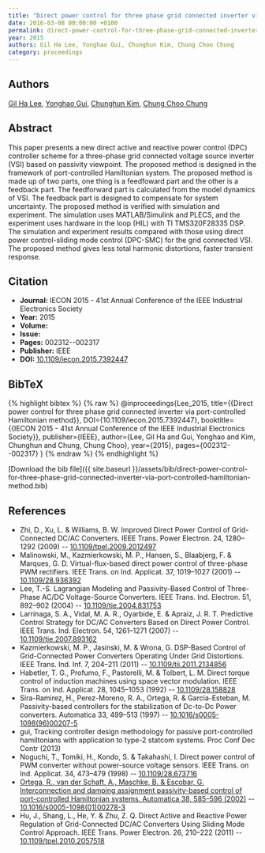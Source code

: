 ```yaml
---
title: "Direct power control for three phase grid connected inverter via port-controlled Hamiltonian method"
date: 2016-03-08 00:00:00 +0100
permalink: direct-power-control-for-three-phase-grid-connected-inverter-via-port-controlled-hamiltonian-method
year: 2015
authors: Gil Ha Lee, Yonghao Gui, Chunghun Kim, Chung Choo Chung
category: proceedings
---
```

 
## Authors
[Gil Ha Lee](authors/gil-ha-lee), [Yonghao Gui](authors/yonghao-gui), [Chunghun Kim](authors/chunghun-kim), [Chung Choo Chung](authors/chung-choo-chung)
 
## Abstract
This paper presents a new direct active and reactive power control (DPC) controller scheme for a three-phase grid connected voltage source inverter (VSI) based on passivity viewpoint. The proposed method is designed in the framework of port-controlled Hamiltonian system. The proposed method is made up of two parts, one thing is a feedfoward part and the other is a feedback part. The feedforward part is calculated from the model dynamics of VSI. The feedback part is designed to compensate for system uncertainty. The proposed method is verified with simulation and experiment. The simulation uses MATLAB/Simulink and PLECS, and the experiment uses hardware in the loop (HIL) with TI TMS320F28335 DSP. The simulation and experiment results compared with those using direct power control-sliding mode control (DPC-SMC) for the grid connected VSI. The proposed method gives less total harmonic distortions, faster transient response.
 
## Citation
- **Journal:** IECON 2015 - 41st Annual Conference of the IEEE Industrial Electronics Society
- **Year:** 2015
- **Volume:** 
- **Issue:** 
- **Pages:** 002312--002317
- **Publisher:** IEEE
- **DOI:** [10.1109/iecon.2015.7392447](https://doi.org/10.1109/iecon.2015.7392447)
 
## BibTeX
{% highlight bibtex %}
{% raw %}
@inproceedings{Lee_2015,
  title={{Direct power control for three phase grid connected inverter via port-controlled Hamiltonian method}},
  DOI={10.1109/iecon.2015.7392447},
  booktitle={{IECON 2015 - 41st Annual Conference of the IEEE Industrial Electronics Society}},
  publisher={IEEE},
  author={Lee, Gil Ha and Gui, Yonghao and Kim, Chunghun and Chung, Chung Choo},
  year={2015},
  pages={002312--002317}
}
{% endraw %}
{% endhighlight %}
 
[Download the bib file]({{ site.baseurl }}/assets/bib/direct-power-control-for-three-phase-grid-connected-inverter-via-port-controlled-hamiltonian-method.bib)
 
## References
- Zhi, D., Xu, L. & Williams, B. W. Improved Direct Power Control of Grid-Connected DC/AC Converters. IEEE Trans. Power Electron. 24, 1280–1292 (2009) -- [10.1109/tpel.2009.2012497](https://doi.org/10.1109/tpel.2009.2012497)
- Malinowski, M., Kazmierkowski, M. P., Hansen, S., Blaabjerg, F. & Marques, G. D. Virtual-flux-based direct power control of three-phase PWM rectifiers. IEEE Trans. on Ind. Applicat. 37, 1019–1027 (2001) -- [10.1109/28.936392](https://doi.org/10.1109/28.936392)
- Lee, T.-S. Lagrangian Modeling and Passivity-Based Control of Three-Phase AC/DC Voltage-Source Converters. IEEE Trans. Ind. Electron. 51, 892–902 (2004) -- [10.1109/tie.2004.831753](https://doi.org/10.1109/tie.2004.831753)
- Larrinaga, S. A., Vidal, M. A. R., Oyarbide, E. & Apraiz, J. R. T. Predictive Control Strategy for DC/AC Converters Based on Direct Power Control. IEEE Trans. Ind. Electron. 54, 1261–1271 (2007) -- [10.1109/tie.2007.893162](https://doi.org/10.1109/tie.2007.893162)
- Kazmierkowski, M. P., Jasinski, M. & Wrona, G. DSP-Based Control of Grid-Connected Power Converters Operating Under Grid Distortions. IEEE Trans. Ind. Inf. 7, 204–211 (2011) -- [10.1109/tii.2011.2134856](https://doi.org/10.1109/tii.2011.2134856)
- Habetler, T. G., Profumo, F., Pastorelli, M. & Tolbert, L. M. Direct torque control of induction machines using space vector modulation. IEEE Trans. on Ind. Applicat. 28, 1045–1053 (1992) -- [10.1109/28.158828](https://doi.org/10.1109/28.158828)
- Sira-Ramirez, H., Perez-Moreno, R. A., Ortega, R. & Garcia-Esteban, M. Passivity-based controllers for the stabilization of Dc-to-Dc Power converters. Automatica 33, 499–513 (1997) -- [10.1016/s0005-1098(96)00207-5](https://doi.org/10.1016/s0005-1098(96)00207-5)
- gui, Tracking controller design methodology for passive port-controlled hamiltonians with application to type-2 statcom systems. Proc Conf Dec Contr (2013)
- Noguchi, T., Tomiki, H., Kondo, S. & Takahashi, I. Direct power control of PWM converter without power-source voltage sensors. IEEE Trans. on Ind. Applicat. 34, 473–479 (1998) -- [10.1109/28.673716](https://doi.org/10.1109/28.673716)
- [Ortega, R., van der Schaft, A., Maschke, B. & Escobar, G. Interconnection and damping assignment passivity-based control of port-controlled Hamiltonian systems. Automatica 38, 585–596 (2002)](interconnection-and-damping-assignment-passivity-based-control-of-port-controlled-hamiltonian-systems) -- [10.1016/s0005-1098(01)00278-3](https://doi.org/10.1016/s0005-1098(01)00278-3)
- Hu, J., Shang, L., He, Y. & Zhu, Z. Q. Direct Active and Reactive Power Regulation of Grid-Connected DC/AC Converters Using Sliding Mode Control Approach. IEEE Trans. Power Electron. 26, 210–222 (2011) -- [10.1109/tpel.2010.2057518](https://doi.org/10.1109/tpel.2010.2057518)

